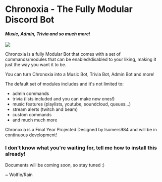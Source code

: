 #   Chronoxia - The Fully Modular Discord Bot
#### *Music, Admin, Trivia and so much more!*
[<img src="https://img.shields.io/badge/discord-py-blue.svg">](https://github.com/Rapptz/discord.py)

Chronoxia is a fully Modular Bot that comes with a set of commands/modules that can be enabled/disabled to your liking,
making it just the way you want it to be.

You can turn Chronoxia into a Music Bot, Trivia Bot, Admin Bot and more!

The default set of modules includes and it's not limited to:
* admin commands
* trivia (lists included and you can make new ones!)
* music features (playlists, youtube, soundcloud, queues...)
* stream alerts (twitch and beam)
* custom commands
* and much much more

Chronoxia is a Final Year Projected Designed by lsomers984 and will be in continuous development!

### I don't know what you're waiting for, tell me how to install this already!

Documents will be coming soon, so stay tuned :)


~ Wolfie/Rain
